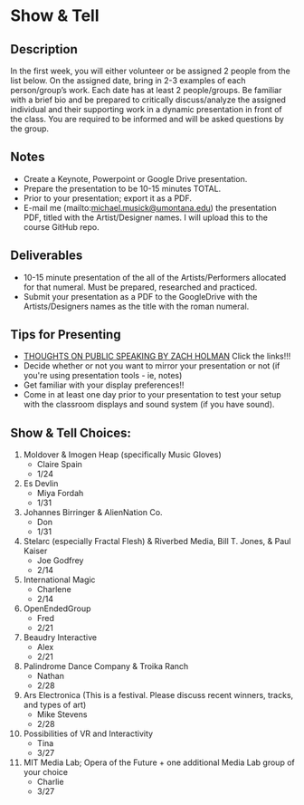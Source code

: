 # Show & Tell


## Description

In the first week, you will either volunteer or be assigned 2 people from the list below. On the assigned date, bring in 2-3 examples of each person/group’s work. Each date has at least 2 people/groups. Be familiar with a brief bio and be prepared to critically discuss/analyze the assigned individual and their supporting work in a dynamic presentation in front of the class. You are required to be informed and will be asked questions by the group.



## Notes

- Create a Keynote, Powerpoint or Google Drive presentation.
- Prepare the presentation to be 10-15 minutes TOTAL.
- Prior to your presentation; export it as a PDF.
- E-mail me (mailto:michael.musick@umontana.edu) the presentation PDF, titled with the Artist/Designer names. I will upload this to the course GitHub repo.


## Deliverables

- 10-15 minute presentation of the all of the Artists/Performers allocated for that numeral. Must be prepared, researched and practiced.
- Submit your presentation as a PDF to the GoogleDrive with the Artists/Designers names as the title with the roman numeral.


## Tips for Presenting

- [THOUGHTS ON PUBLIC SPEAKING BY ZACH HOLMAN](http://speaking.io/) Click the links!!!
- Decide whether or not you want to mirror your presentation or not (if you're using presentation tools - ie, notes)
- Get familiar with your display preferences!!
- Come in at least one day prior to your presentation to test your setup with the classroom displays and sound system (if you have sound).


## Show & Tell Choices:

<!--
- Robert Rowe & Arne Eigenfeldt
    -
    - 1/23
- Philippe Pasquier & Ollie Bown
    -
    - 1/28
- Al Biles & Francois Pachet
    -
    - 2/20
- Pauline Oliveros & Sam Pluta
    -
    - 1/31
- Sound Music Movement Interaction in IRCAM + one more IRCAM Research Team of your Choice doing interesting interactive work
-->

1. Moldover & Imogen Heap (specifically Music Gloves)
    - Claire Spain
    - 1/24
2. Es Devlin
    - Miya Fordah
    - 1/31
3. Johannes Birringer & AlienNation Co.
    - Don
    - 1/31
4. Stelarc (especially Fractal Flesh) & Riverbed Media, Bill T. Jones, & Paul Kaiser
    - Joe Godfrey
    - 2/14
5. International Magic
    - Charlene
    - 2/14
6. OpenEndedGroup
    - Fred
    - 2/21
7. Beaudry Interactive
    - Alex
    - 2/21
8. Palindrome Dance Company & Troika Ranch
    - Nathan
    - 2/28
9. Ars Electronica (This is a festival. Please discuss recent winners, tracks, and types of art)
    - Mike Stevens
    - 2/28
10. Possibilities of VR and Interactivity
    - Tina
    - 3/27
11. MIT Media Lab; Opera of the Future + one additional Media Lab group of your choice
    - Charlie
    - 3/27
